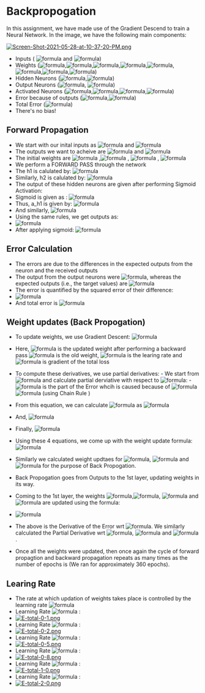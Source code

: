 # Backpropogation


In this assignment, we have made use of the Gradient Descend to train a Neural Network.
In the image, we have the following main components:

[![Screen-Shot-2021-05-28-at-10-37-20-PM.png](https://i.postimg.cc/mrvJsjvf/Screen-Shot-2021-05-28-at-10-37-20-PM.png)](https://postimg.cc/hJ0p8L4p)

- Inputs ( ![formula](https://render.githubusercontent.com/render/math?math=i_1) and ![formula](https://render.githubusercontent.com/render/math?math=i_2))
- Weights (![formula](https://render.githubusercontent.com/render/math?math=w_1),![formula](https://render.githubusercontent.com/render/math?math=w_2),![formula](https://render.githubusercontent.com/render/math?math=w_3),![formula](https://render.githubusercontent.com/render/math?math=w_4),![formula](https://render.githubusercontent.com/render/math?math=w_5),![formula](https://render.githubusercontent.com/render/math?math=w_6),![formula](https://render.githubusercontent.com/render/math?math=w_7),![formula](https://render.githubusercontent.com/render/math?math=w_8))
- Hidden Neurons (![formula](https://render.githubusercontent.com/render/math?math=h_1),![formula](https://render.githubusercontent.com/render/math?math=h_2))
- Output Neurons (![formula](https://render.githubusercontent.com/render/math?math=o_1), ![formula](https://render.githubusercontent.com/render/math?math=o_2))
- Activated Neurons (![formula](https://render.githubusercontent.com/render/math?math=out_{h1}),![formula](https://render.githubusercontent.com/render/math?math=out_{h2}),![formula](https://render.githubusercontent.com/render/math?math=out_{o1}),![formula](https://render.githubusercontent.com/render/math?math=out_{o2}))
- Error because of outputs (![formula](https://render.githubusercontent.com/render/math?math=E_{1}),![formula](https://render.githubusercontent.com/render/math?math=E_{2}))
- Total Error (![formula](https://render.githubusercontent.com/render/math?math=E_{total}))
- There's no bias!

## Forward Propagation

- We start with our inital inputs as ![formula](https://render.githubusercontent.com/render/math?math=i_1%20=%200.05) and ![formula](https://render.githubusercontent.com/render/math?math=i_2%20=%200.1)
- The outputs we want to acheive are ![formula](https://render.githubusercontent.com/render/math?math=t_1%20=%200.01) and ![formula](https://render.githubusercontent.com/render/math?math=t_2%20=%200.99) 
- The initial weights are ![formula](https://render.githubusercontent.com/render/math?math=w_1%20=%200.15) ,![formula](https://render.githubusercontent.com/render/math?math=w_2%20=%200.2) , ![formula](https://render.githubusercontent.com/render/math?math=w_3%20=%200.25) , ![formula](https://render.githubusercontent.com/render/math?math=w_4%20=%200.3)
- We perform a FORWARD PASS through the network
- The h1 is calulated by: ![formula](https://render.githubusercontent.com/render/math?math=h_{1}%20=%20i_{1}\times%20w_{1}%2Bi_{2}\times%20w_{2})
- Similarly, h2 is calulated by: ![formula](https://render.githubusercontent.com/render/math?math=h_{2}%20=%20i_{1}\times%20w_{3}%2Bi_{2}\times%20w_{4})
- The output of these hidden neurons are given after performing Sigmoid Activation:
- Sigmoid is given as :  ![formula](https://render.githubusercontent.com/render/math?math=\sigma(h)=(1%20/%201%20%2B%20\exp(h)))
- Thus, a_h1 is given by: ![formula](https://render.githubusercontent.com/render/math?math=a_{h1}=\sigma({h_1}))
- And similarly, ![formula](https://render.githubusercontent.com/render/math?math=a_{h2}=\sigma({h_2}))
- Using the same rules, we get outputs as:
- ![formula](https://render.githubusercontent.com/render/math?math=o_1=w_5a_{h_1}%2Bw_6a_{h_2}%20\%20\%20and%20\%20\%20o_2=w_7a_{h_1}%2Bw_8a_{h_2})
- After applying sigmoid: ![formula](https://render.githubusercontent.com/render/math?math=a_{o_1}=\sigma(o_1)\%20\%20and%20\%20\%20a_{o_2}=\sigma(o_2))

## Error Calculation
- The errors are due to the differences in the expected outputs from the neuron and the received outputs
- The output from the output neurons were ![formula](https://render.githubusercontent.com/render/math?math={o_1}%20\%20and%20\%20{o_2}), whereas the expected outputs (i.e., the target values) are ![formula](https://render.githubusercontent.com/render/math?math={t_1}%20\%20and%20\%20{t_2})
- The error is quantified by the squared error of their difference: 
- ![formula](https://render.githubusercontent.com/render/math?math=E_1=(t_1-a_{o_1})^2%20\%20.\%20E_2=(t_2-a_{o_1})^2)
- And total error is ![formula](https://render.githubusercontent.com/render/math?math=E_{total}=E_1%20\%20%2B\%20E_2)

## Weight updates (Back Propogation)
- To update weights, we use Gradient Descent:
![formula](https://render.githubusercontent.com/render/math?math=W_{new}=W_{old}-\eta\nabla{E_{total}})
- Here, ![formula](https://render.githubusercontent.com/render/math?math=W_{new}) is the updated weight after performing a backward pass
![formula](https://render.githubusercontent.com/render/math?math=W_{old}) is the old weight, ![formula](https://render.githubusercontent.com/render/math?math=\eta) is the learing rate and ![formula](https://render.githubusercontent.com/render/math?math=\nabla{E_{total}}) is gradient of the total loss
- To compute these derivatives, we use partial derivatives: 
      - We start from ![formula](https://render.githubusercontent.com/render/math?math=E_{total}) and calculate partial derviative with respect to ![formula](https://render.githubusercontent.com/render/math?math=w_5):
      - ![formula](https://render.githubusercontent.com/render/math?math=E_{1}) is the part of the Error whcih is caused because of ![formula](https://render.githubusercontent.com/render/math?math=w_5) 
          ![formula](https://render.githubusercontent.com/render/math?math=\frac{\partial%20E_1}{\partial%20w_5}%20=%20\frac{\partial%20E_1}{\partial%20a_{o_1}}%20\frac{\partial%20a_{o_1}}{\partial%20o_1}%20\frac{\partial%20o_1}{\partial%20w_5}) (using Chain Rule )
- From this equation, we can calculate ![formula](https://render.githubusercontent.com/render/math?math=\frac{\partial%20E_1}{\partial%20a_{o_1}}%20) as ![formula](https://render.githubusercontent.com/render/math?math=a_{o_1}-t_1)
- And, ![formula](https://render.githubusercontent.com/render/math?math=\frac{\partial%20a_{o_1}}{\partial%20o_1}%20=%20(a_{o_1})(1-a_{o_1}))
- Finally, ![formula](https://render.githubusercontent.com/render/math?math=\frac{\partial%20o_1}{\partial%20w_5}%20=%20a-o_1)
- Using these 4 equations, we come up with the weight update formula:
 ![formula](https://render.githubusercontent.com/render/math?math=W_{5new}%20=%20W_{5old}%20-%20\eta%20\frac{\partial%20E_1}{\partial%20w_5})
- Similarly we calculated weight updtaes for ![formula](https://render.githubusercontent.com/render/math?math=w_6), ![formula](https://render.githubusercontent.com/render/math?math=w_7) and ![formula](https://render.githubusercontent.com/render/math?math=w_8) for the purpose of Back Propogation.

- Back Propogation goes from Outputs to the 1st layer, updating weights in its way. 
- Coming to the 1st layer, the weights ![formula](https://render.githubusercontent.com/render/math?math=w_1),![formula](https://render.githubusercontent.com/render/math?math=w_2), ![formula](https://render.githubusercontent.com/render/math?math=w_3) and ![formula](https://render.githubusercontent.com/render/math?math=w_4) are updated using the formula:
- ![formula](https://render.githubusercontent.com/render/math?math=\frac{\partial%20E_t}{\partial%20w_1}%20=%20\frac{\partial%20E_t}{\partial%20a_{o_1}}%20\frac{\partial%20a_{o_1}}{\partial%20o_1%20}%20\frac{\partial%20o_1}{\partial%20a_{h_1}}%20\frac{\partial%20a_{h_1}}{\partial%20h_1}%20\frac{\partial{h_1}}{\partial{w_1}})
- The above is the Derivative of the Error wrt ![formula](https://render.githubusercontent.com/render/math?math=w_1). We similarly calculated the Partial Derivative wrt ![formula](https://render.githubusercontent.com/render/math?math=w_2), ![formula](https://render.githubusercontent.com/render/math?math=w_3) and ![formula](https://render.githubusercontent.com/render/math?math=w_4).
- Once all the weights were updated, then once again the cycle of forward propagtion and backward propagation repeats as many times as the number of epochs is (We ran for approximately 360 epochs).
## Learing Rate

- The rate at which updation of weights takes place is controlled by the learning rate ![formula](https://render.githubusercontent.com/render/math?math=\eta)
- Learning Rate ![formula](https://render.githubusercontent.com/render/math?math=\eta%20=%200.1) :
- [![E-total-0-1.png](https://i.postimg.cc/yNszW2FT/E-total-0-1.png)](https://postimg.cc/K1qWHqpK)
- Learning Rate ![formula](https://render.githubusercontent.com/render/math?math=\eta%20=%200.2) :
- [![E-total-0-2.png](https://i.postimg.cc/bvJtXVsm/E-total-0-2.png)](https://postimg.cc/WdB3gnmZ)
- Learning Rate ![formula](https://render.githubusercontent.com/render/math?math=\eta%20=%200.5) :
- [![E-total-0-5.png](https://i.postimg.cc/tJPr34bn/E-total-0-5.png)](https://postimg.cc/YLrfkkht)
- Learning Rate ![formula](https://render.githubusercontent.com/render/math?math=\eta%20=%200.8) :
- [![E-total-0-8.png](https://i.postimg.cc/ncF7YLn8/E-total-0-8.png)](https://postimg.cc/mhntTBcV)
- Learning Rate ![formula](https://render.githubusercontent.com/render/math?math=\eta%20=%201) :
- [![E-total-1-0.png](https://i.postimg.cc/gjYwDMFy/E-total-1-0.png)](https://postimg.cc/k6pXMv5D)
- Learning Rate ![formula](https://render.githubusercontent.com/render/math?math=\eta%20=%202) :
- [![E-total-2-0.png](https://i.postimg.cc/dtN72mWd/E-total-2-0.png)](https://postimg.cc/KRLvFLhv)
